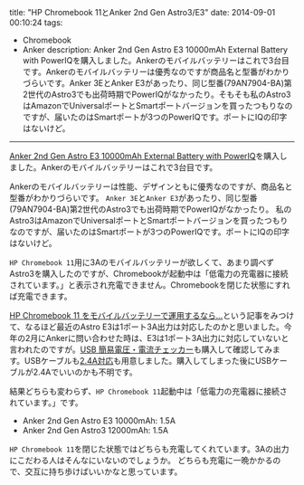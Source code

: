 title: "HP Chromebook 11とAnker 2nd Gen Astro3/E3"
date: 2014-09-01 00:10:24
tags:
 - Chromebook
 - Anker
description: Anker 2nd Gen Astro E3 10000mAh External Battery with PowerIQを購入しました。Ankerのモバイルバッテリーはこれで3台目です。Ankerのモバイルバッテリーは優秀なのですが商品名と型番がわかりづらいです。Anker 3EとAnker E3があったり、同じ型番(79AN7904-BA)第2世代のAstro3でも出荷時期でPowerIQがなかったり。そもそも私のAstro3はAmazonでUniversalポートとSmartポートバージョンを買ったつもりなのですが、届いたのはSmartポートが3つのPowerIQです。ポートにIQの印字はないけど。
---

[Anker 2nd Gen Astro E3 10000mAh External Battery with PowerIQ](http://www.amazon.co.jp/dp/B00EPZOGMY/)を購入しました。Ankerのモバイルバッテリーはこれで3台目です。

Ankerのモバイルバッテリーは性能、デザインともに優秀なのですが、商品名と型番がわかりづらいです。
`Anker 3E`と`Anker E3`があったり、同じ型番(79AN7904-BA)第2世代のAstro3でも出荷時期でPowerIQがなかったり。
私のAstro3はAmazonでUniversalポートとSmartポートバージョンを買ったつもりなのですが、届いたのはSmartポートが3つのPowerIQです。ポートにIQの印字はないけど。

`HP Chromebook 11`用に3Aのモバイルバッテリーが欲しくて、あまり調べずAstro3を購入したのですが、Chromebookが起動中は「低電力の充電器に接続されています。」と表示され充電できません。Chromebookを閉じた状態にすれば充電できます。

[HP Chromebook 11 をモバイルバッテリーで運用するなら…](http://www.chromebookinfo.net/entry/2014/06/23/221109)という記事をみつけて、なるほど最近のAstro E3は1ポート3A出力は対応したのかと思いました。今年の2月にAnkerに問い合わせた時は、E3は1ポート3A出力に対応していないと言われたのですが。[USB 簡易電圧・電流チェッカー](http://www.amazon.co.jp/dp/B00LJIONIW)も購入して確認してみます。USBケーブルも[2.4A対応](http://www.amazon.co.jp/dp/B00DTMA6O6)も用意しました。購入してしまった後にUSBケーブルが2.4Aでいいのかも不明です。

結果どちらも変わらず、`HP Chromebook 11`起動中は「低電力の充電器に接続されています。」です。

* Anker 2nd Gen Astro E3 10000mAh: 1.5A
* Anker 2nd Gen Astro3 12000mAh: 1.5A

`HP Chromebook 11`を閉じた状態ではどちらも充電してくれています。3Aの出力にこだわる人はそんなにいないのでしょうか。
どちらも充電に一晩かかるので、交互に持ち歩けばいいかなと思っています。
